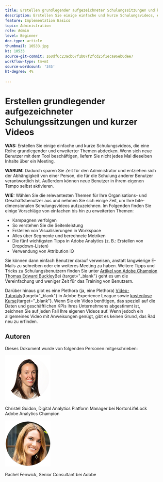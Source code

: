 ```yaml
---
title: Erstellen grundlegender aufgezeichneter Schulungssitzungen und kurzer Videos
description: Erstellen Sie einige einfache und kurze Schulungsvideos, die eine Reihe grundlegender und erweiterter Themen abdecken. Wenn sich neue Benutzer mit dem Tool beschäftigen, liefern Sie nicht jedes Mal dieselben Inhalte über ein Meeting.
feature: Implementation Basics
topic: Administration
role: Admin
level: Beginner
doc-type: article
thumbnail: 10533.jpg
kt: 10533
source-git-commit: 160df6c23acb67f1b07f2fcd25f1eca96eb6dee7
workflow-type: tm+mt
source-wordcount: '345'
ht-degree: 4%

---
```



# Erstellen grundlegender aufgezeichneter Schulungssitzungen und kurzer Videos

**WAS:** Erstellen Sie einige einfache und kurze Schulungsvideos, die eine Reihe grundlegender und erweiterter Themen abdecken. Wenn sich neue Benutzer mit dem Tool beschäftigen, liefern Sie nicht jedes Mal dieselben Inhalte über ein Meeting.

**WARUM:** Dadurch sparen Sie Zeit für den Administrator und entziehen sich der Abhängigkeit von einer Person, die für die Schulung anderer Benutzer verantwortlich ist. Außerdem können neue Benutzer in ihrem eigenen Tempo selbst aktivieren.

**WIE:** Wählen Sie die relevantesten Themen für Ihre Organisations- und Geschäftsbenutzer aus und nehmen Sie sich einige Zeit, um Ihre bite-dimensionalen Schulungsvideos aufzuzeichnen. Im Folgenden finden Sie einige Vorschläge von einfachen bis hin zu erweiterten Themen:

* Kampagnen verfolgen
* So verstehen Sie die Seitenleistung
* Erstellen von Visualisierungen in Workspace
* Alles über Segmente und berechnete Metriken
* Die fünf wichtigsten Tipps in Adobe Analytics (z. B.: Erstellen von Dropdown-Listen)
* Verwendung von Attribution IQ

Sie können dann einfach Benutzer darauf verweisen, anstatt langwierige E-Mails zu schreiben oder ein weiteres Meeting zu haben. Weitere Tipps und Tricks zu Schulungsbenutzern finden Sie unter [Artikel von Adobe Champion Thomas Edward Buckley](https://experienceleague.adobe.com/docs/analytics-learn/tutorials/administration/key-admin-skills/simplify-training-users.html?lang=de)Bei {target=&quot;_blank&quot;} geht es um die Vereinfachung und weniger Zeit für das Training von Benutzern.

Darüber hinaus gibt es eine Plethora (ja, eine Plethora) [Video-Tutorials](https://experienceleague.adobe.com/docs/analytics-learn/tutorials/overview.html?lang=de){target=&quot;_blank&quot;} in Adobe Experience League sowie [kostenlose Kurse](https://experienceleague.adobe.com/?lang=en#dashboard/learning){target=&quot;_blank&quot;}. Wenn Sie ein Video benötigen, das speziell auf die Daten und geschäftlichen KPIs Ihres Unternehmens abgestimmt ist, zeichnen Sie auf jeden Fall Ihre eigenen Videos auf. Wenn jedoch ein allgemeines Video mit Anweisungen genügt, gibt es keinen Grund, das Rad neu zu erfinden.

## Autoren

Dieses Dokument wurde von folgenden Personen mitgeschrieben:

![Christel Guidon](assets/Christel-Headshot-150.png)

Christel Guidon, Digital Analytics Platform Manager bei NortonLifeLock Adobe Analytics Champion

![Rachel Fenwick](assets/Rachel-Fenwick-150.png)

Rachel Fenwick, Senior Consultant bei Adobe
